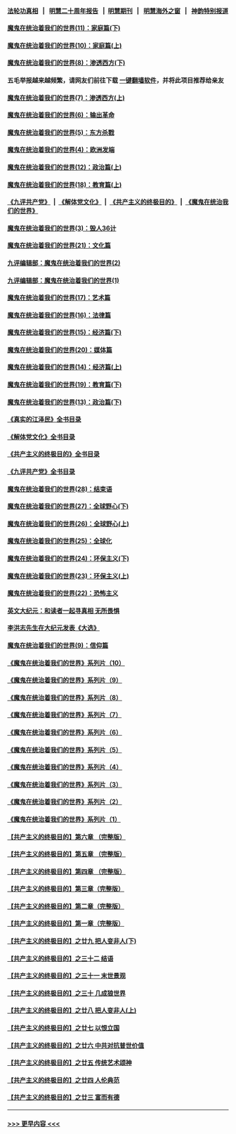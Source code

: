 #### [法轮功真相](https://github.com/gfw-breaker/truth/blob/master/README.md?t=0) &nbsp;&nbsp;|&nbsp;&nbsp; [明慧二十周年报告](https://github.com/gfw-breaker/mh-reports/blob/master/README.md?t=0) &nbsp;&nbsp;|&nbsp;&nbsp;[明慧期刊](https://github.com/gfw-breaker/mh-qikan) &nbsp;&nbsp;|&nbsp;&nbsp; [明慧海外之窗](https://github.com/gfw-breaker/mh-news/blob/master/README.md?t=0) &nbsp;&nbsp;|&nbsp;&nbsp; [神韵特别报道](https://github.com/gfw-breaker/mh-news/blob/master/shenyun.md?t=0)
#### [魔鬼在统治着我们的世界(11)：家庭篇(下)](../pages/nsc422/n10440961.md?t=11190701) 
#### [魔鬼在统治着我们的世界(10)：家庭篇(上)](../pages/nsc422/n10435448.md?t=11190701) 
#### [魔鬼在统治着我们的世界(8)：渗透西方(下)](../pages/nsc422/n10429603.md?t=11190701) 
#### 五毛举报越来越频繁，请网友们前往下载 [一键翻墙软件](https://github.com/gfw-breaker/ssr-accounts)，并将此项目推荐给亲友
#### [魔鬼在统治着我们的世界(7)：渗透西方(上)](../pages/nsc422/n10426013.md?t=11190701) 
#### [魔鬼在统治着我们的世界(6)：输出革命](../pages/nsc422/n10421536.md?t=11190701) 
#### [魔鬼在统治着我们的世界(5)：东方杀戮](../pages/nsc422/n10417707.md?t=11190701) 
#### [魔鬼在统治着我们的世界(4)：欧洲发端](../pages/nsc422/n10414890.md?t=11190701) 
#### [魔鬼在统治着我们的世界(12)：政治篇(上)](../pages/nsc422/n10444576.md?t=11190701) 
#### [魔鬼在统治着我们的世界(18)：教育篇(上)](../pages/nsc422/n10526970.md?t=11190701) 
#### [《九评共产党》](https://github.com/begood0513/9ping.md/blob/master/README.md) &nbsp;|&nbsp; [《解体党文化》](../../../../jtdwh.md/blob/master/README.md)  &nbsp;|&nbsp; [《共产主义的终极目的》](../../../../gczydzjmd.md/blob/master/README.md) &nbsp;|&nbsp; [《魔鬼在统治我们的世界》](../../../../mgztzwmdsj.md/blob/master/README.md) 
#### [魔鬼在统治着我们的世界(3)：毁人36计](../pages/nsc422/n10411583.md?t=11190701) 
#### [魔鬼在统治着我们的世界(21)：文化篇](../pages/nsc422/n10597706.md?t=11190701) 
#### [九评编辑部：魔鬼在统治着我们的世界(2)](../pages/nsc422/n10410036.md?t=11190701) 
#### [九评编辑部：魔鬼在统治着我们的世界(1)](../pages/nsc422/n10406825.md?t=11190701) 
#### [魔鬼在统治着我们的世界(17)：艺术篇](../pages/nsc422/n10499093.md?t=11190701) 
#### [魔鬼在统治着我们的世界(16)：法律篇](../pages/nsc422/n10485969.md?t=11190701) 
#### [魔鬼在统治着我们的世界(15)：经济篇(下)](../pages/nsc422/n10469975.md?t=11190701) 
#### [魔鬼在统治着我们的世界(20)：媒体篇](../pages/nsc422/n10586579.md?t=11190701) 
#### [魔鬼在统治着我们的世界(14)：经济篇(上)](../pages/nsc422/n10457370.md?t=11190701) 
#### [魔鬼在统治着我们的世界(19)：教育篇(下)](../pages/nsc422/n10564808.md?t=11190701) 
#### [魔鬼在统治着我们的世界(13)：政治篇(下)](../pages/nsc422/n10448270.md?t=11190701) 
#### [《真实的江泽民》全书目录](../pages/nsc422/n13721399.md?t=11190701) 
#### [《解体党文化》全书目录](../pages/nsc422/n13721157.md?t=11190701) 
#### [《共产主义的终极目的》全书目录](../pages/nsc422/n13721048.md?t=11190701) 
#### [《九评共产党》全书目录](../pages/nsc422/n13708085.md?t=11190701) 
#### [魔鬼在统治着我们的世界(28)：结束语](../pages/nsc422/n10936246.md?t=11190701) 
#### [魔鬼在统治着我们的世界(27)：全球野心(下)](../pages/nsc422/n10928319.md?t=11190701) 
#### [魔鬼在统治着我们的世界(26)：全球野心(上)](../pages/nsc422/n10900318.md?t=11190701) 
#### [魔鬼在统治着我们的世界(25)：全球化](../pages/nsc422/n10788205.md?t=11190701) 
#### [魔鬼在统治着我们的世界(24)：环保主义(下)](../pages/nsc422/n10695307.md?t=11190701) 
#### [魔鬼在统治着我们的世界(23)：环保主义(上)](../pages/nsc422/n10688613.md?t=11190701) 
#### [魔鬼在统治着我们的世界(22)：恐怖主义](../pages/nsc422/n10614727.md?t=11190701) 
#### [英文大纪元：和读者一起寻真相 无所畏惧](../pages/nsc422/n12542027.md?t=11190701) 
#### [李洪志先生在大纪元发表《大选》](../pages/nsc422/n12534746.md?t=11190701) 
#### [魔鬼在统治着我们的世界(9)：信仰篇](../pages/nsc422/n10432159.md?t=11190701) 
#### [《魔鬼在统治着我们的世界》系列片（10）](../pages/nsc422/n12292670.md?t=11190701) 
#### [《魔鬼在统治着我们的世界》系列片（9）](../pages/nsc422/n12290859.md?t=11190701) 
#### [《魔鬼在统治着我们的世界》系列片（8）](../pages/nsc422/n12287445.md?t=11190701) 
#### [《魔鬼在统治着我们的世界》系列片（7）](../pages/nsc422/n12283425.md?t=11190701) 
#### [《魔鬼在统治着我们的世界》系列片（6）](../pages/nsc422/n12282314.md?t=11190701) 
#### [《魔鬼在统治着我们的世界》系列片（5）](../pages/nsc422/n12281419.md?t=11190701) 
#### [《魔鬼在统治着我们的世界》系列片（4）](../pages/nsc422/n12274024.md?t=11190701) 
#### [《魔鬼在统治着我们的世界》系列片（3）](../pages/nsc422/n12271322.md?t=11190701) 
#### [《魔鬼在统治着我们的世界》系列片（2）](../pages/nsc422/n12269049.md?t=11190701) 
#### [《魔鬼在统治着我们的世界》系列片（1）](../pages/nsc422/n12267575.md?t=11190701) 
#### [【共产主义的终极目的】第六章 （完整版）](../pages/nsc422/n11428913.md?t=11190701) 
#### [【共产主义的终极目的】第五章 （完整版）](../pages/nsc422/n11428912.md?t=11190701) 
#### [【共产主义的终极目的】第四章 （完整版）](../pages/nsc422/n11428907.md?t=11190701) 
#### [【共产主义的终极目的】第三章（完整版）](../pages/nsc422/n11428848.md?t=11190701) 
#### [【共产主义的终极目的】第二章（完整版）](../pages/nsc422/n11428831.md?t=11190701) 
#### [【共产主义的终极目的】第一章（完整版）](../pages/nsc422/n11417651.md?t=11190701) 
#### [【共产主义的终极目的】之廿九 把人变非人(下)](../pages/nsc422/n11344140.md?t=11190701) 
#### [【共产主义的终极目的】之三十二 结语](../pages/nsc422/n11360535.md?t=11190701) 
#### [【共产主义的终极目的】之三十一 末世景观](../pages/nsc422/n11351129.md?t=11190701) 
#### [【共产主义的终极目的】之三十 几成狼世界](../pages/nsc422/n11348280.md?t=11190701) 
#### [【共产主义的终极目的】之廿八 把人变非人(上)](../pages/nsc422/n11340492.md?t=11190701) 
#### [【共产主义的终极目的】之廿七 以恨立国](../pages/nsc422/n11336944.md?t=11190701) 
#### [【共产主义的终极目的】之廿六 中共对抗普世价值](../pages/nsc422/n11324785.md?t=11190701) 
#### [【共产主义的终极目的】之廿五 传统艺术颂神](../pages/nsc422/n11296396.md?t=11190701) 
#### [【共产主义的终极目的】之廿四 人伦典范](../pages/nsc422/n11296397.md?t=11190701) 
#### [【共产主义的终极目的】之廿三 富而有德](../pages/nsc422/n11283598.md?t=11190701) 

----
#### [ >>> 更早内容 <<< ](../indexes/nsc422-earlier.md)
